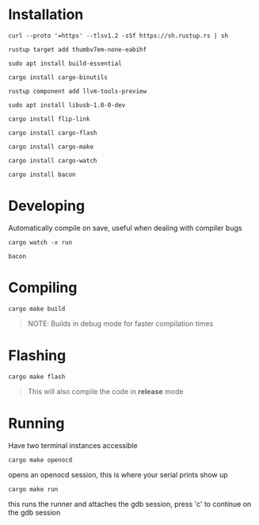 # Installation

`curl --proto '=https' --tlsv1.2 -sSf https://sh.rustup.rs | sh`  

`rustup target add thumbv7em-none-eabihf`  

`sudo apt install build-essential`  

`cargo install cargo-binutils`  

`rustup component add llvm-tools-preview`  

`sudo apt install libusb-1.0-0-dev`  

`cargo install flip-link`

`cargo install cargo-flash`  

`cargo install cargo-make`

`cargo install cargo-watch`

`cargo install bacon`

# Developing

Automatically compile on save, useful when dealing with compiler bugs  

`cargo watch -x run`

`bacon`

# Compiling 

`cargo make build`

> NOTE: Builds in debug mode for faster compilation times


# Flashing

`cargo make flash`

> This will also compile the code in **release** mode

# Running

Have two terminal instances accessible

`cargo make openocd`

opens an openocd session, this is where your serial prints show up

`cargo make run`

this runs the runner and attaches the gdb session, press 'c' to continue on the gdb session


